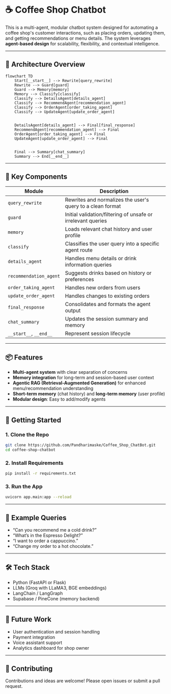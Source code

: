 
# ☕ Coffee Shop Chatbot

This is a multi-agent, modular chatbot system designed for automating a coffee shop's customer interactions, such as placing orders, updating them, and getting recommendations or menu details. The system leverages **agent-based design** for scalability, flexibility, and contextual intelligence.

---

## 🔁 Architecture Overview

```mermaid
flowchart TD
    Start[__start__] --> Rewrite[query_rewrite]
    Rewrite --> Guard[guard]
    Guard --> Memory[memory]
    Memory --> Classify[classify]
    Classify --> DetailsAgent[details_agent]
    Classify --> RecommendAgent[recommendation_agent]
    Classify --> OrderAgent[order_taking_agent]
    Classify --> UpdateAgent[update_order_agent]


    DetailsAgent[details_agent] --> Final[final_response]
    RecommendAgent[recommendation_agent] --> Final
    OrderAgent[order_taking_agent] --> Final
    UpdateAgent[update_order_agent] --> Final


    Final --> Summary[chat_summary]
    Summary --> End[__end__]
```

---

## 🧠 Key Components

| Module | Description |
|--------|-------------|
| `query_rewrite` | Rewrites and normalizes the user's query to a clean format |
| `guard` | Initial validation/filtering of unsafe or irrelevant queries |
| `memory` | Loads relevant chat history and user profile |
| `classify` | Classifies the user query into a specific agent route |
| `details_agent` | Handles menu details or drink information queries |
| `recommendation_agent` | Suggests drinks based on history or preferences |
| `order_taking_agent` | Handles new orders from users |
| `update_order_agent` | Handles changes to existing orders |
| `final_response` | Consolidates and formats the agent output |
| `chat_summary` | Updates the session summary and memory |
| `__start__`, `__end__` | Represent session lifecycle |

---

## 📦 Features

- **Multi-agent system** with clear separation of concerns
- **Memory integration** for long-term and session-based user context
- **Agentic RAG (Retrieval-Augmented Generation)** for enhanced menu/recommendation understanding
- **Short-term memory** (chat history) and **long-term memory** (user profile)
- **Modular design**: Easy to add/modify agents

---

## 🚀 Getting Started

### 1. Clone the Repo
```bash
git clone https://github.com/Pandharimaske/Coffee_Shop_ChatBot.git
cd coffee-shop-chatbot
```

### 2. Install Requirements
```bash
pip install -r requirements.txt
```

### 3. Run the App
```bash
uvicorn app.main:app --reload
```

---

## 📌 Example Queries

- “Can you recommend me a cold drink?”
- “What’s in the Espresso Delight?”
- “I want to order a cappuccino.”
- “Change my order to a hot chocolate.”


---

## 🛠 Tech Stack

- Python (FastAPI or Flask)
- LLMs (Groq with LLaMA3, BGE embeddings)
- LangChain / LangGraph
- Supabase / PineCone (memory backend)

---

## 🧩 Future Work

- User authentication and session handling
- Payment integration
- Voice assistant support
- Analytics dashboard for shop owner

---

## 🤝 Contributing

Contributions and ideas are welcome! Please open issues or submit a pull request.
